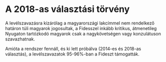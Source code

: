 # A 2018-as választási törvény

A levélszavazásra kizárólag a magyarországi lakcímmel nem rendelkező határon túli
magyarok jogosultak, a Fidesszel inkább kritikus, átmenetileg Nyugaton tartózkodó
magyarok csak a nagykövetségen vagy konzulátuson szavazhatnak.

Amióta a rendszer fennáll, és ki lett próbálva (2014-es és 2018-as választás), a
levélszavazatok 95-96%-ban a Fideszt támogatták.